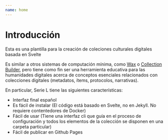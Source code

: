 ```yaml
---
name: home
---
```


# Introducción

Esta es una plantilla para la creación de coleciones culturales digitales basada en Svelte

Es similar a otros sistemas de computación mínima, como [Wax](https://minicomp.github.io/wax/) o [Collection Builder](https://collectionbuilder.github.io/), pero tiene como fin ser una herramienta educativa para las humanidades digitales acerca de conceptos esenciales relacionados con colecciones digitales (metadatos, ítems, protocolos, narrativas).

En particular, Serie L tiene las siguientes características:

- Interfaz final español
- Es fácil de instalar (El código está basado en Svelte, no en Jekyll. No requiere contentedores de Docker)
- Fácil de usar (Tiene una interfaz cli que guía en el proceso de configuración y todos los elementos de la colección se disponen en una carpeta particular)
- Fácil de publicar en Github Pages